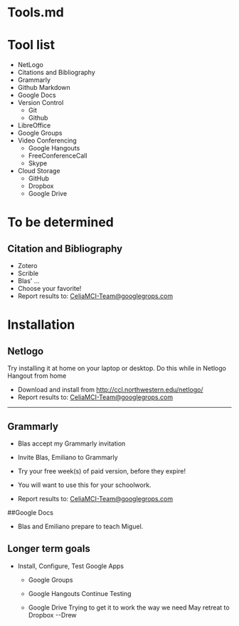 # Tools.md
# Tool list
* NetLogo
* Citations and Bibliography
* Grammarly
* Github Markdown
* Google Docs
* Version Control
  * Git
  * Github
* LibreOffice
* Google Groups
* Video Conferencing
  * Google Hangouts
  * FreeConferenceCall
  * Skype
* Cloud Storage
  * GitHub
  * Dropbox
  * Google Drive

# To be determined
## Citation and Bibliography
* Zotero
* Scrible
* Blas' ...
* Choose your favorite!
* Report results to: CeliaMCI-Team@googlegrops.com

# Installation
## Netlogo
Try installing it at home on your laptop or desktop. 
Do this while in Netlogo Hangout from home

* Download and install from http://ccl.northwestern.edu/netlogo/
* Report results to: CeliaMCI-Team@googlegrops.com

-----------------------------------------

## Grammarly
* Blas accept my Grammarly invitation 
* Invite Blas, Emiliano to Grammarly

* Try your free week(s) of paid version, before they expire!  
* You will want to use this for your schoolwork.
* Report results to: CeliaMCI-Team@googlegrops.com

##Google Docs
* Blas and Emiliano prepare to teach Miguel.

## Longer term goals

* Install, Configure, Test Google Apps
  * Google Groups
  * Google Hangouts
        Continue Testing

  * Google Drive
        Trying to get it to work the way we need
        May retreat to Dropbox
        --Drew


